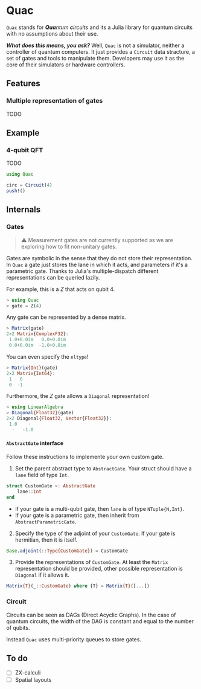 # Quac

`Quac` stands for _**Qua**ntum **c**ircuits_ and its a Julia library for quantum circuits with no assumptions about their use.

**_What does this means, you ask?_** Well, `Quac` is not a simulator, neither a controller of quantum computers. It just provides a `Circuit` data stracture, a set of gates and tools to manipulate them. Developers may use it as the core of their simulators or hardware controllers.

## Features
### Multiple representation of gates
TODO

## Example

### 4-qubit QFT
TODO

```julia
using Quac

circ = Circuit(4)
push!()
```

## Internals
### Gates
> ⚠️ Measurement gates are not currently supported as we are exploring how to fit non-unitary gates.

Gates are symbolic in the sense that they do not store their representation. In `Quac` a gate just stores the lane in which it acts, and parameters if it's a parametric gate. Thanks to Julia's multiple-dispatch different representations can be queried lazily.

For example, this is a $Z$ that acts on qubit 4.
```julia
> using Quac
> gate = Z(4)
```

Any gate can be represented by a dense matrix.
```julia
> Matrix(gate)
2×2 Matrix{ComplexF32}:
 1.0+0.0im   0.0+0.0im
 0.0+0.0im  -1.0+0.0im
```

You can even specify the `eltype`!
```julia
> Matrix{Int}(gate)
2×2 Matrix{Int64}:
 1   0
 0  -1
```

Furthermore, the $Z$ gate allows a `Diagonal` representation!
```julia
> using LinearAlgebra
> Diagonal{Float32}(gate)
2×2 Diagonal{Float32, Vector{Float32}}:
 1.0    ⋅
  ⋅   -1.0
```

#### `AbstractGate` interface

Follow these instructions to implemente your own custom gate.

1. Set the parent abstract type to `AbstractGate`. Your struct should have a `lane` field of type `Int`.

```julia
struct CustomGate <: AbstractGate
	lane::Int
end
```
  - If your gate is a multi-qubit gate, then `lane` is of type `NTuple{N,Int}`.
  - If your gate is a parametric gate, then inherit from `AbstractParametricGate`.

2. Specify the type of the adjoint of your `CustomGate`. If your gate is hermitian, then it is itself.

```julia
Base.adjoint(::Type{CustomGate}) = CustomGate
```

3. Provide the representations of `CustomGate`. At least the `Matrix` representation should be provided, other possible representation is `Diagonal` if it allows it.

```julia
Matrix{T}(_::CustomGate) where {T} = Matrix{T}([...])
```

### Circuit
Circuits can be seen as DAGs (Direct Acyclic Graphs).
In the case of quantum circuits, the width of the DAG is constant and equal to the number of qubits.

Instead `Quac` uses multi-priority queues to store gates.


## To do
- [ ] ZX-calculi
- [ ] Spatial layouts